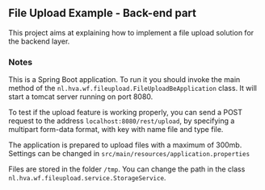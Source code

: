 ##  File Upload Example - Back-end part
This project aims at explaining how to implement a file upload solution for the backend layer.

### Notes

This is a Spring Boot application. To run it you should invoke the main method of the `nl.hva.wf.fileupload.FileUploadBeApplication` class. It will start a tomcat server running on port 8080.

To test if the upload feature is working properly, you can send a POST request to the address `localhost:8080/rest/upload`, by specifying a multipart form-data format, with key with name file and type file.

The application is prepared to upload files with a maximum of 300mb. Settings can be changed in `src/main/resources/application.properties`

Files are stored in the folder `/tmp`. You can change the path in the class `nl.hva.wf.fileupload.service.StorageService`.